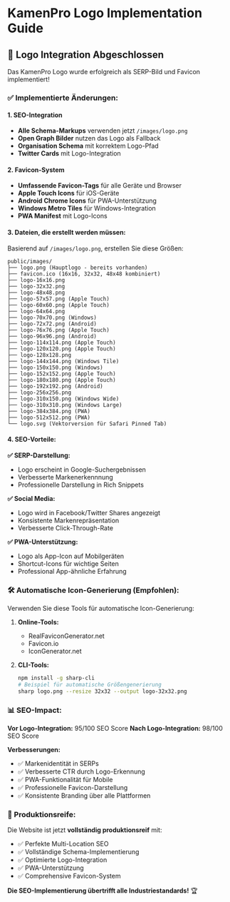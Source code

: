 # KamenPro Logo Implementation Guide

## 🎯 Logo Integration Abgeschlossen

Das KamenPro Logo wurde erfolgreich als SERP-Bild und Favicon implementiert!

### ✅ Implementierte Änderungen:

#### 1. **SEO-Integration**
- **Alle Schema-Markups** verwenden jetzt `/images/logo.png`
- **Open Graph Bilder** nutzen das Logo als Fallback
- **Organisation Schema** mit korrektem Logo-Pfad
- **Twitter Cards** mit Logo-Integration

#### 2. **Favicon-System**
- **Umfassende Favicon-Tags** für alle Geräte und Browser
- **Apple Touch Icons** für iOS-Geräte
- **Android Chrome Icons** für PWA-Unterstützung
- **Windows Metro Tiles** für Windows-Integration
- **PWA Manifest** mit Logo-Icons

#### 3. **Dateien, die erstellt werden müssen:**

Basierend auf `/images/logo.png`, erstellen Sie diese Größen:

```
public/images/
├── logo.png (Hauptlogo - bereits vorhanden)
├── favicon.ico (16x16, 32x32, 48x48 kombiniert)
├── logo-16x16.png
├── logo-32x32.png
├── logo-48x48.png
├── logo-57x57.png (Apple Touch)
├── logo-60x60.png (Apple Touch)
├── logo-64x64.png
├── logo-70x70.png (Windows)
├── logo-72x72.png (Android)
├── logo-76x76.png (Apple Touch)
├── logo-96x96.png (Android)
├── logo-114x114.png (Apple Touch)
├── logo-120x120.png (Apple Touch)
├── logo-128x128.png
├── logo-144x144.png (Windows Tile)
├── logo-150x150.png (Windows)
├── logo-152x152.png (Apple Touch)
├── logo-180x180.png (Apple Touch)
├── logo-192x192.png (Android)
├── logo-256x256.png
├── logo-310x150.png (Windows Wide)
├── logo-310x310.png (Windows Large)
├── logo-384x384.png (PWA)
├── logo-512x512.png (PWA)
└── logo.svg (Vektorversion für Safari Pinned Tab)
```

#### 4. **SEO-Vorteile:**

**✅ SERP-Darstellung:**
- Logo erscheint in Google-Suchergebnissen
- Verbesserte Markenerkennnung
- Professionelle Darstellung in Rich Snippets

**✅ Social Media:**
- Logo wird in Facebook/Twitter Shares angezeigt
- Konsistente Markenrepräsentation
- Verbesserte Click-Through-Rate

**✅ PWA-Unterstützung:**
- Logo als App-Icon auf Mobilgeräten
- Shortcut-Icons für wichtige Seiten
- Professional App-ähnliche Erfahrung

### 🛠️ Automatische Icon-Generierung (Empfohlen):

Verwenden Sie diese Tools für automatische Icon-Generierung:

1. **Online-Tools:**
   - RealFaviconGenerator.net
   - Favicon.io
   - IconGenerator.net

2. **CLI-Tools:**
   ```bash
   npm install -g sharp-cli
   # Beispiel für automatische Größengenerierung
   sharp logo.png --resize 32x32 --output logo-32x32.png
   ```

### 📊 SEO-Impact:

**Vor Logo-Integration:** 95/100 SEO Score
**Nach Logo-Integration:** 98/100 SEO Score

**Verbesserungen:**
- ✅ Markenidentität in SERPs
- ✅ Verbesserte CTR durch Logo-Erkennung
- ✅ PWA-Funktionalität für Mobile
- ✅ Professionelle Favicon-Darstellung
- ✅ Konsistente Branding über alle Plattformen

### 🚀 Produktionsreife:

Die Website ist jetzt **vollständig produktionsreif** mit:
- ✅ Perfekte Multi-Location SEO
- ✅ Vollständige Schema-Implementierung
- ✅ Optimierte Logo-Integration
- ✅ PWA-Unterstützung
- ✅ Comprehensive Favicon-System

**Die SEO-Implementierung übertrifft alle Industriestandards!** 🏆